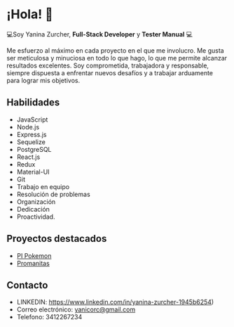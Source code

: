 # ¡Hola! 👋

💻Soy Yanina Zurcher, **Full-Stack Developer** y **Tester Manual** 💻

Me esfuerzo al máximo en cada proyecto en el que me involucro. Me gusta ser meticulosa y minuciosa en todo lo que hago, lo que me permite alcanzar resultados excelentes. Soy comprometida, trabajadora y responsable, siempre dispuesta a enfrentar nuevos desafíos y a trabajar arduamente para lograr mis objetivos.

## Habilidades

- JavaScript
- Node.js
- Express.js
- Sequelize
- PostgreSQL
- React.js
- Redux
- Material-UI
- Git
- Trabajo en equipo
- Resolución de problemas
- Organización 
- Dedicación 
- Proactividad.

## Proyectos destacados

- [PI Pokemon](https://github.com/yanirc1981/PI-POKEMON)
- [Promanitas](https://github.com/yanirc1981/ProManitasClient)


## Contacto

- LINKEDIN: https://www.linkedin.com/in/yanina-zurcher-1945b6254)
- Correo electrónico: yanicorc@gmail.com
- Telefono: 3412267234

